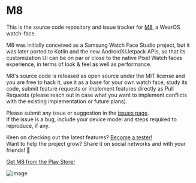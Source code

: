 # M8

This is the source code repository and issue tracker for 
[M8](https://play.google.com/store/apps/details?id=dev.rdnt.m8face), a WearOS watch-face.

M8 was initially conceived as a Samsung Watch Face Studio project, but it was later ported to
Kotlin and the new AndroidX/Jetpack APIs, so that its customization UI can be on par or close to
the native Pixel Watch faces experience, in terms of look & feel as well as performance.

M8's source code is released as open source under the MIT license and you are free to hack it,
use it as a base for your own watch face, study its code, submit feature requests or implement
features directly as Pull Requests (please reach out in case what you want to implement conflicts
with the existing implementation or future plans).

Please submit any issue or suggestion in the [issues page](https://github.com/rdnt/m8/issues).  
If the issue is a bug, include your device model and steps required to reproduce, if any.

Keen on checking out the latest features? [Become a tester!](https://play.google.com/apps/testing/dev.rdnt.m8face)  
Want to help the project grow? Share it on social networks and with your friends! 🥰

[Get M8 from the Play Store!](https://play.google.com/store/apps/details?id=dev.rdnt.m8face)

![image](https://user-images.githubusercontent.com/17600197/213029406-018a5c66-726a-4bb5-92b0-723fb922da9f.png)
